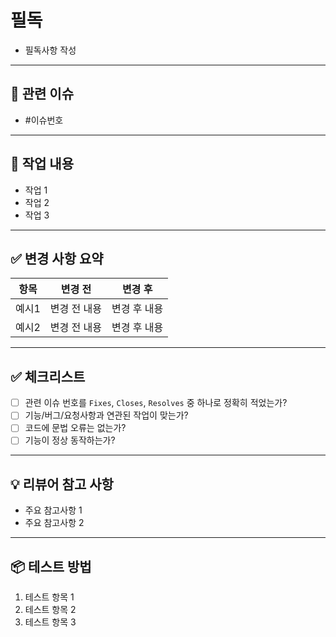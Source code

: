 

# 필독

- 필독사항 작성 

---

## 📌 관련 이슈

* #이슈번호

---

## 📝 작업 내용

* 작업 1
* 작업 2
* 작업 3

---

## ✅ 변경 사항 요약

| 항목  | 변경 전    | 변경 후    |
| --- | ------- | ------- |
| 예시1 | 변경 전 내용 | 변경 후 내용 |
| 예시2 | 변경 전 내용 | 변경 후 내용 |

---

## ✅ 체크리스트

* [ ] 관련 이슈 번호를 `Fixes`, `Closes`, `Resolves` 중 하나로 정확히 적었는가?
* [ ] 기능/버그/요청사항과 연관된 작업이 맞는가?
* [ ] 코드에 문법 오류는 없는가?
* [ ] 기능이 정상 동작하는가?

---

## 💡 리뷰어 참고 사항

* 주요 참고사항 1
* 주요 참고사항 2

---

## 📦 테스트 방법

1. 테스트 항목 1
2. 테스트 항목 2
3. 테스트 항목 3


